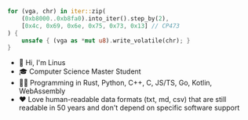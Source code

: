 <!--
![Most used programming languages](https://github-readme-stats-delta-five-89.vercel.app/api/top-langs?username=linuskmr&langs_count=8&hide=TeX,HTML,Shell,CSS,SCSS&layout=compact&exclude_repo=github-readme-stats)
-->


```rust
for (vga, chr) in iter::zip(
	(0xb8000..0xb8fa0).into_iter().step_by(2),
	[0x4c, 0x69, 0x6e, 0x75, 0x73, 0x13] // CP473
) {
	unsafe { (vga as *mut u8).write_volatile(chr); }
}
```

- 👋 Hi, I'm Linus
- 🎓 Computer Science Master Student
- 👨‍💻 Programming in Rust, Python, C++, C, JS/TS, Go, Kotlin, WebAssembly
- ♥️ Love human-readable data formats (txt, md, csv) that are still readable in 50 years and don't depend on specific software support


<!--
**linuskmr/linuskmr** is a ✨ _special_ ✨ repository because its `README.md` (this file) appears on your GitHub profile.

Here are some ideas to get you started:

- 🔭 I’m currently working on ...
- 🌱 I’m currently learning ...
- 👯 I’m looking to collaborate on ...
- 🤔 I’m looking for help with ...
- 💬 Ask me about ...
- 📫 How to reach me: ...
- 😄 Pronouns: ...
- ⚡ Fun fact: ...
-->
